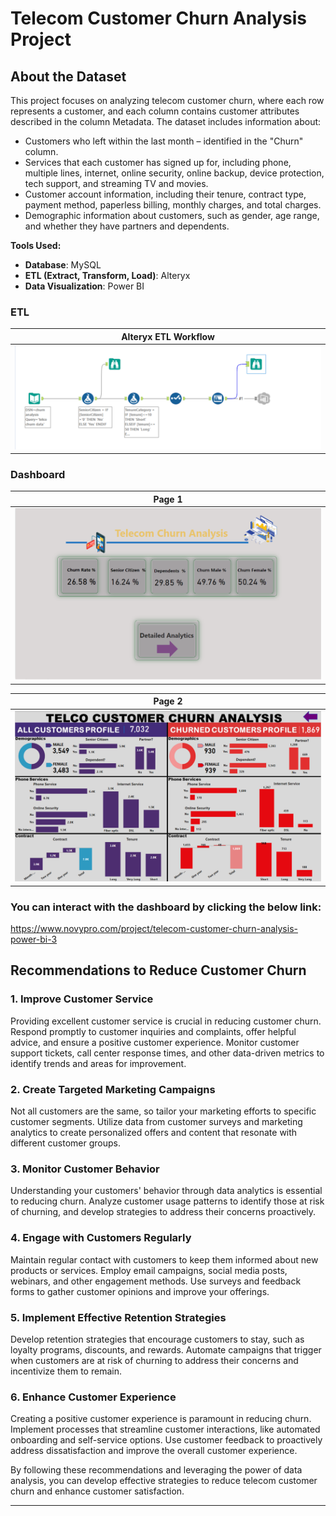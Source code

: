 # Telecom Customer Churn Analysis Project

## About the Dataset
This project focuses on analyzing telecom customer churn, where each row represents a customer, and each column contains customer attributes described in the column Metadata. The dataset includes information about:

- Customers who left within the last month – identified in the "Churn" column.
- Services that each customer has signed up for, including phone, multiple lines, internet, online security, online backup, device protection, tech support, and streaming TV and movies.
- Customer account information, including their tenure, contract type, payment method, paperless billing, monthly charges, and total charges.
- Demographic information about customers, such as gender, age range, and whether they have partners and dependents.

**Tools Used:** 
- **Database**: MySQL
- **ETL (Extract, Transform, Load)**: Alteryx
- **Data Visualization**: Power BI


### ETL
|Alteryx ETL Workflow|
|:-:|
|![ETL](https://github.com/leo7736/Power_BI_Project/blob/main/Customer%20Churn%20Analysis/Alteryx%20Designer%20x64%20-%20ETL_Custome_Churn.yxmd%2011-09-23%206.10.50%20PM.png)|

### Dashboard
|Page 1|
|:-:|
|![page1](https://github.com/leo7736/Power_BI_Project/blob/main/Customer%20Churn%20Analysis/Power%20BI%20Desktop%2012-09-23%202.23.11%20AM.png)|

|Page 2|
|:-:|
|![page2](https://github.com/leo7736/Power_BI_Project/blob/main/Customer%20Churn%20Analysis/Power%20BI%20Desktop%2012-09-23%202.23.28%20AM.png)|

### You can interact with the dashboard by clicking the below link:
 https://www.novypro.com/project/telecom-customer-churn-analysis-power-bi-3

## Recommendations to Reduce Customer Churn

### 1. Improve Customer Service
Providing excellent customer service is crucial in reducing customer churn. Respond promptly to customer inquiries and complaints, offer helpful advice, and ensure a positive customer experience. Monitor customer support tickets, call center response times, and other data-driven metrics to identify trends and areas for improvement.

### 2. Create Targeted Marketing Campaigns
Not all customers are the same, so tailor your marketing efforts to specific customer segments. Utilize data from customer surveys and marketing analytics to create personalized offers and content that resonate with different customer groups.

### 3. Monitor Customer Behavior
Understanding your customers' behavior through data analytics is essential to reducing churn. Analyze customer usage patterns to identify those at risk of churning, and develop strategies to address their concerns proactively.

### 4. Engage with Customers Regularly
Maintain regular contact with customers to keep them informed about new products or services. Employ email campaigns, social media posts, webinars, and other engagement methods. Use surveys and feedback forms to gather customer opinions and improve your offerings.

### 5. Implement Effective Retention Strategies
Develop retention strategies that encourage customers to stay, such as loyalty programs, discounts, and rewards. Automate campaigns that trigger when customers are at risk of churning to address their concerns and incentivize them to remain.

### 6. Enhance Customer Experience
Creating a positive customer experience is paramount in reducing churn. Implement processes that streamline customer interactions, like automated onboarding and self-service options. Use customer feedback to proactively address dissatisfaction and improve the overall customer experience.

By following these recommendations and leveraging the power of data analysis, you can develop effective strategies to reduce telecom customer churn and enhance customer satisfaction.

---
